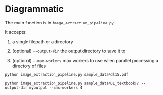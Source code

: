 # Diagrammatic

The main function is in `image_extraction_pipeline.py`

It accepts: 

1) a single filepath or a directory

2) (optional) `--output-dir` the output directory to save it to 

3) (optional) `--max-workers`  max workers to use when parallel processing a directory of files

``````
python image_extraction_pipeline.py sample_data/dl15.pdf

python image_extraction_pipeline.py sample_data/DL_textbooks/ --output-dir myoutput --max-workers 4

``````

